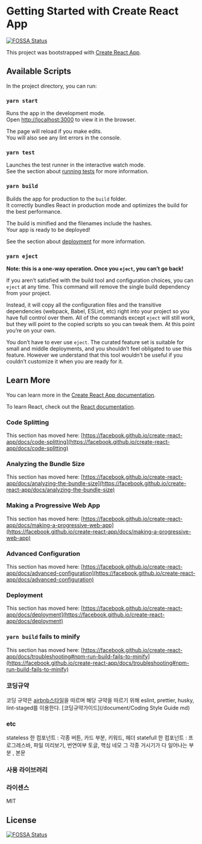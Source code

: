 # Getting Started with Create React App
[![FOSSA Status](https://app.fossa.com/api/projects/git%2Bgithub.com%2Fpark-se-jun%2Fremora_react.svg?type=shield)](https://app.fossa.com/projects/git%2Bgithub.com%2Fpark-se-jun%2Fremora_react?ref=badge_shield)


This project was bootstrapped with [Create React App](https://github.com/facebook/create-react-app).

## Available Scripts

In the project directory, you can run:

### `yarn start`

Runs the app in the development mode.\
Open [http://localhost:3000](http://localhost:3000) to view it in the browser.

The page will reload if you make edits.\
You will also see any lint errors in the console.

### `yarn test`

Launches the test runner in the interactive watch mode.\
See the section about [running tests](https://facebook.github.io/create-react-app/docs/running-tests) for more information.

### `yarn build`

Builds the app for production to the `build` folder.\
It correctly bundles React in production mode and optimizes the build for the best performance.

The build is minified and the filenames include the hashes.\
Your app is ready to be deployed!

See the section about [deployment](https://facebook.github.io/create-react-app/docs/deployment) for more information.

### `yarn eject`

**Note: this is a one-way operation. Once you `eject`, you can’t go back!**

If you aren’t satisfied with the build tool and configuration choices, you can `eject` at any time. This command will remove the single build dependency from your project.

Instead, it will copy all the configuration files and the transitive dependencies (webpack, Babel, ESLint, etc) right into your project so you have full control over them. All of the commands except `eject` will still work, but they will point to the copied scripts so you can tweak them. At this point you’re on your own.

You don’t have to ever use `eject`. The curated feature set is suitable for small and middle deployments, and you shouldn’t feel obligated to use this feature. However we understand that this tool wouldn’t be useful if you couldn’t customize it when you are ready for it.

## Learn More

You can learn more in the [Create React App documentation](https://facebook.github.io/create-react-app/docs/getting-started).

To learn React, check out the [React documentation](https://reactjs.org/).

### Code Splitting

This section has moved here: [https://facebook.github.io/create-react-app/docs/code-splitting](https://facebook.github.io/create-react-app/docs/code-splitting)

### Analyzing the Bundle Size

This section has moved here: [https://facebook.github.io/create-react-app/docs/analyzing-the-bundle-size](https://facebook.github.io/create-react-app/docs/analyzing-the-bundle-size)

### Making a Progressive Web App

This section has moved here: [https://facebook.github.io/create-react-app/docs/making-a-progressive-web-app](https://facebook.github.io/create-react-app/docs/making-a-progressive-web-app)

### Advanced Configuration

This section has moved here: [https://facebook.github.io/create-react-app/docs/advanced-configuration](https://facebook.github.io/create-react-app/docs/advanced-configuration)

### Deployment

This section has moved here: [https://facebook.github.io/create-react-app/docs/deployment](https://facebook.github.io/create-react-app/docs/deployment)

### `yarn build` fails to minify

This section has moved here: [https://facebook.github.io/create-react-app/docs/troubleshooting#npm-run-build-fails-to-minify](https://facebook.github.io/create-react-app/docs/troubleshooting#npm-run-build-fails-to-minify)

### 코딩규약

코딩 규약은 [airbnb스타일]()을 따르며 해당 규약을 따르기 위해 eslint, prettier, husky, lint-staged를 이용한다.
[코딩규약가이드](/document/Coding Style Guide md)

### etc

stateless 한 컴포넌트 : 각종 버튼, 카드 부분, 키워드, 헤더
statefull 한 컴포넌트 : 프로그레스바, 파일 미리보기, 번연여부 토글, 핵심 네모 그 각종 거시기가 다 일어나는 부분 , 본문

### 사용 라이브러리

### 라이센스

MIT


## License
[![FOSSA Status](https://app.fossa.com/api/projects/git%2Bgithub.com%2Fpark-se-jun%2Fremora_react.svg?type=large)](https://app.fossa.com/projects/git%2Bgithub.com%2Fpark-se-jun%2Fremora_react?ref=badge_large)